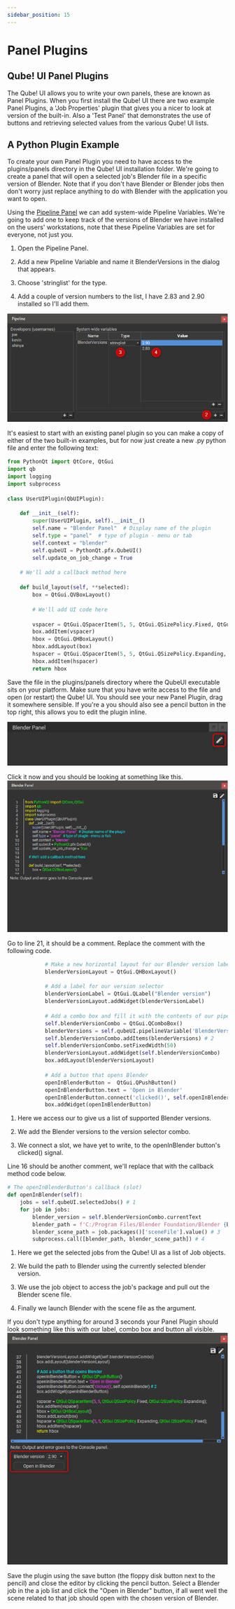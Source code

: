 ```yaml
---
sidebar_position: 15
---
```


# Panel Plugins

## Qube! UI Panel Plugins

The Qube! UI allows you to write your own panels, these are known as
Panel Plugins. When you first install the Qube! UI there are two example
Panel Plugins, a 'Job Properties' plugin that gives you a nicer to
look at version of the built-in. Also a 'Test Panel' that
demonstrates the use of buttons and retrieving selected values from the
various Qube! UI lists.

## A Python Plugin Example

To create your own Panel Plugin you need to have access to the
plugins/panels directory in the Qube! UI installation folder. We're
going to create a panel that will open a selected job's Blender file in
a specific version of Blender. Note that if you don't have Blender or
Blender jobs then don't worry just replace anything to do with Blender
with the application you want to open.

Using the [Pipeline Panel](Pipeline+Panel)
we can add system-wide Pipeline Variables. We're going to add one to keep
track of the versions of Blender we have installed on the users' workstations,
note that these Pipeline Variables are set for everyone, not just you.

1.  Open the Pipeline Panel.

2.  Add a new Pipeline Variable and name it BlenderVersions in the
    dialog that appears.

3.  Choose 'stringlist' for the type.

4.  Add a couple of version numbers to the list, I have 2.83 and 2.90
    installed so I'll add them.

![image](img/11d87bfa624fd565824d124fac669d66d2ff4799.png)

It's easiest to start with an existing panel plugin so you can make a
copy of either of the two built-in examples, but for now just create a
new .py python file and enter the following text:

```py {16,21} showLineNumbers
from PythonQt import QtCore, QtGui
import qb
import logging
import subprocess

class UserUIPlugin(QbUIPlugin):

    def __init__(self):
        super(UserUIPlugin, self).__init__()
        self.name = "Blender Panel"  # Display name of the plugin
        self.type = "panel"  # type of plugin - menu or tab
        self.context = "blender"
        self.qubeUI = PythonQt.pfx.QubeUI()
        self.update_on_job_change = True

    # We'll add a callback method here

    def build_layout(self, **selected):
        box = QtGui.QVBoxLayout()

        # We'll add UI code here

        vspacer = QtGui.QSpacerItem(5, 5, QtGui.QSizePolicy.Fixed, QtGui.QSizePolicy.Expanding);
        box.addItem(vspacer)
        hbox = QtGui.QHBoxLayout()
        hbox.addLayout(box)
        hspacer = QtGui.QSpacerItem(5, 5, QtGui.QSizePolicy.Expanding, QtGui.QSizePolicy.Fixed);
        hbox.addItem(hspacer)
        return hbox
```

Save the file in the plugins/panels directory where the QubeUI
executable sits on your platform. Make sure that you have write access
to the file and open (or restart) the Qube! UI. You should see your new
Panel Plugin, drag it somewhere sensible. If you're a you should also
see a pencil button in the top right, this allows you to edit the plugin
inline.

![image](img/ecd2b88923b34019ad5d9eff03d1dfdc1e7ca68c.png)

Click it now and you should be looking at something like this.\
![image](img/6a9f3ade8657d68c4ca581d84819e1cec9cd47ac.png)

Go to line 21, it should be a comment. Replace the comment with the
following code.

```py {10,11,19} showLineNumbers
            # Make a new horizontal layout for our Blender version label and version combo.
            blenderVersionLayout = QtGui.QHBoxLayout()

            # Add a label for our version selector
            blenderVersionLabel = QtGui.QLabel("Blender version")
            blenderVersionLayout.addWidget(blenderVersionLabel)

            # Add a combo box and fill it with the contents of our pipeline variable
            self.blenderVersionCombo = QtGui.QComboBox()
            blenderVersions = self.qubeUI.pipelineVariable('BlenderVersions') # 1
            self.blenderVersionCombo.addItems(blenderVersions) # 2
            self.blenderVersionCombo.setFixedWidth(50)
            blenderVersionLayout.addWidget(self.blenderVersionCombo)
            box.addLayout(blenderVersionLayout)

            # Add a button that opens Blender
            openInBlenderButton =  QtGui.QPushButton()
            openInBlenderButton.text = 'Open in Blender'
            openInBlenderButton.connect('clicked()', self.openInBlender) # 3
            box.addWidget(openInBlenderButton)
```

1.  Here we access our  to give us a list of supported Blender versions.

2.  We add the Blender versions to the version selector combo.

3.  We connect a slot, we have yet to write, to the openInBlender
    button's clicked() signal.

Line 16 should be another comment, we'll replace that with the callback
method code below.

```py {3,6-8} showLineNumbers
# The openInBlenderButton's callback (slot) 
def openInBlender(self):
    jobs = self.qubeUI.selectedJobs() # 1
    for job in jobs:
        blender_version = self.blenderVersionCombo.currentText
        blender_path = f'C:/Program Files/Blender Foundation/Blender {blender_version}/blender.exe') # 2
        blender_scene_path = job.packages()['sceneFile'].value() # 3
        subprocess.call([blender_path, blender_scene_path]) # 4
```

1.  Here we get the selected jobs from the Qube! UI as a list of Job
    objects.

2.  We build the path to Blender using the currently selected blender
    version.

3.  We use the job object to access the job's package and pull out the
    Blender scene file.

4.  Finally we launch Blender with the scene file as the argument.

If you don't type anything for around 3 seconds your Panel Plugin
should look something like this with our label, combo box and button all
visible.\
![image](img/66d30909cbc8a218dc6b559e103e52b07bf3e187.png)

Save the plugin using the save button (the floppy disk button next to
the pencil) and close the editor by clicking the pencil button. Select a
Blender job in the a job list and click the "Open in Blender" button,
if all went well the scene related to that job should open with the
chosen version of Blender.
